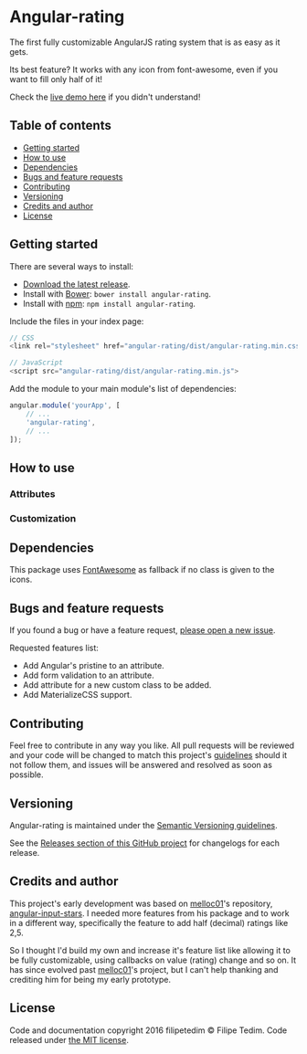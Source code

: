 # Angular-rating
The first fully customizable AngularJS rating system that is as easy as it gets.

Its best feature? It works with any icon from font-awesome, even if you want to fill only half of it!

Check the [live demo here](https://jsfiddle.net/filipetedim/0595783t/) if you didn't understand!

## Table of contents

* [Getting started](#getting-started)
* [How to use](#how-to-use)
* [Dependencies](#dependencies)
* [Bugs and feature requests](#bugs-and-feature-requests)
* [Contributing](#contributing)
* [Versioning](#versioning)
* [Credits and author](#credits-and-author)
* [License](#license)

## Getting started

There are several ways to install:

* [Download the latest release](https://github.com/filipetedim/angular-rating/archive/master.zip).
* Install with [Bower](http://bower.io): `bower install angular-rating`.
* Install with [npm](https://www.npmjs.com): `npm install angular-rating`.

Include the files in your index page:
```javascript
// CSS
<link rel="stylesheet" href="angular-rating/dist/angular-rating.min.css">

// JavaScript
<script src="angular-rating/dist/angular-rating.min.js">
```

Add the module to your main module's list of dependencies:
```javascript
angular.module('yourApp', [
	// ...
	'angular-rating',
	// ...
]);
```

## How to use

### Attributes

### Customization

## Dependencies

This package uses [FontAwesome](http://fontawesome.io/) as fallback if no class is given to the icons.

## Bugs and feature requests

If you found a bug or have a feature request, [please open a new issue](https://github.com/filipetedim/angular-rating/issues/new).

Requested features list:
* Add Angular's pristine to an attribute.
* Add form validation to an attribute.
* Add attribute for a new custom class to be added.
* Add MaterializeCSS support.

## Contributing

Feel free to contribute in any way you like. All pull requests will be reviewed and your code will be changed to match this project's [guidelines](https://github.com/filipetedim/angular-rating/blob/master/GUIDELINES.md) should it not follow them, and issues will be answered and resolved as soon as possible.

## Versioning

Angular-rating is maintained under the [Semantic Versioning guidelines](http://semver.org/).

See the [Releases section of this GitHub project](https://github.com/filipetedim/angular-rating/releases/) for changelogs for each release.

## Credits and author

This project's early development was based on [melloc01](https://github.com/melloc01)'s repository, [angular-input-stars](https://github.com/melloc01/angular-input-stars/). I needed more features from his package and to work in a different way, specifically the feature to add half (decimal) ratings like 2,5. 

So I thought I'd build my own and increase it's feature list like allowing it to be fully customizable, using callbacks on value (rating) change and so on. It has since evolved past [melloc01](https://github.com/melloc01)'s project, but I can't help thanking and crediting him for being my early prototype.

## License

Code and documentation copyright 2016 filipetedim © Filipe Tedim. Code released under [the MIT license](https://github.com/filipetedim/angular-rating/blob/master/LICENSE).
